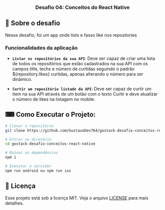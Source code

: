 <h3 align="center">
  Desafio 04: Conceitos do React Native
</h3>

## :rocket: Sobre o desafio

Nesse desafio, foi um app onde listo e fasso like nos repositories

### Funcionalidades da aplicação

- **`Listar os repositórios da sua API`**: Deve ser capaz de criar uma lista de todos os repositórios que estão cadastrados na sua API com os campos title, techs e número de curtidas seguindo o padrão ${repository.likes} curtidas, apenas alterando o número para ser dinâmico.

- **`Curtir um repositório listado da API`**: Deve ser capaz de curtir um item na sua API através de um botão com o texto Curtir e deve atualizar o número de likes na listagem no mobile.

## ⌨ Como Executar o Projeto:

```bash
# Clonar o repositório
git clone https://github.com/GustavoDev764/gostack-desafio-conceitos-react-native

# Entrar no diretório
cd gostack-desafio-conceitos-react-native

# Baixar as dependências
npm i

# Executar o servidor
npm run android ou npm run ios
```

## :memo: Licença

Esse projeto está sob a licença MIT. Veja o arquivo [LICENSE](./LICENSE.md) para mais detalhes.

